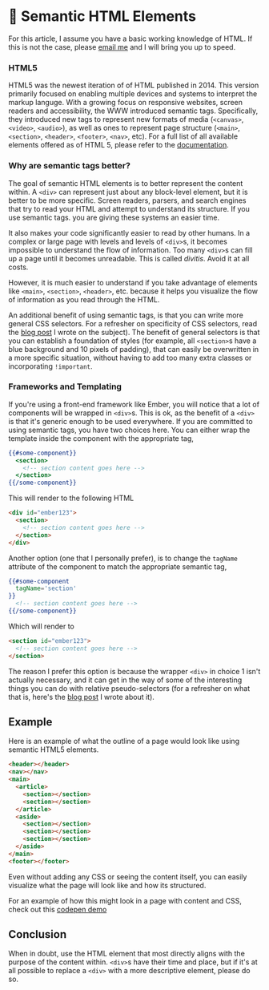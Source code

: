# :name_badge: Semantic HTML Elements

For this article, I assume you have a basic working knowledge of HTML. If this is not the case, please [email me](mailto:maddie.horowitz@addepar.com) and I will bring you up to speed.

### HTML5

HTML5 was the newest iteration of of HTML published in 2014. This version primarily focused on enabling multiple devices and systems to interpret the markup languge. With a growing focus on responsive websites, screen readers and accessibility, the WWW introduced semantic tags. Specifically, they introduced new tags to represent new formats of media (`<canvas>`, `<video>`, `<audio>`), as well as ones to represent page structure (`<main>`, `<section>`, `<header>`, `<footer>`, `<nav>`, etc). For a full list of all available elements offered as of HTML 5, please refer to the [documentation](https://developer.mozilla.org/en-US/docs/Web/HTML/Element).

### Why are semantic tags better?

The goal of semantic HTML elements is to better represent the content within. A `<div>` can represent just about any block-level element, but it is better to be more specific. Screen readers, parsers, and search engines that try to read your HTML and attempt to understand its structure. If you use semantic tags. you are giving these systems an easier time.

It also makes your code significantly easier to read by other humans. In a complex or large page with levels and levels of `<div>`s, it becomes impossible to understand the flow of information. Too many `<div>`s can fill up a page until it becomes unreadable. This is called _divitis_. Avoid it at all costs.

However, it is much easier to understand if you take advantage of elements like `<main>`, `<section>`, `<header>`, etc. because it helps you visualize the flow of information as you read through the HTML.

An additional benefit of using semantic tags, is that you can write more general CSS selectors. For a refresher on specificity of CSS selectors, read the [blog post](2016-08-02-why-you-should-never-use-important.md) I wrote on the subject). The benefit of general selectors is that you can establish a foundation of styles (for example, all `<section>`s have a blue background and 10 pixels of padding), that can easily be overwritten in a more specific situation, without having to add too many extra classes or incorporating `!important`.

### Frameworks and Templating

If you're using a front-end framework like Ember, you will notice that a lot of components will be wrapped in `<div>`s. This is ok, as the benefit of a `<div>` is that it's generic enough to be used everywhere. If you are committed to using semantic tags, you have two choices here. You can either wrap the template inside the component with the appropriate tag,

```handlebars
{{#some-component}}
  <section>
    <!-- section content goes here -->
  </section>
{{/some-component}}
```

This will render to the following HTML

```html
<div id="ember123">
  <section>
    <!-- section content goes here -->
  </section>
</div>
```

Another option (one that I personally prefer), is to change the `tagName` attribute of the component to match the appropriate semantic tag,

```handlebars
{{#some-component
  tagName='section'
}}
  <!-- section content goes here -->
{{/some-component}}
```

Which will render to

```html
<section id="ember123">
  <!-- section content goes here -->
</section>
```

The reason I prefer this option is because the wrapper `<div>` in choice 1 isn't actually necessary, and it can get in the way of some of the interesting things you can do with relative pseudo-selectors (for a refresher on what that is, here's the [blog post](2016-05-23-selectors-part-2-pseudo-classes.md) I wrote about it).

## Example

Here is an example of what the outline of a page would look like using semantic HTML5 elements.

```html
<header></header>
<nav></nav>
<main>
  <article>
    <section></section>
    <section></section>
  </article>
  <aside>
    <section></section>
    <section></section>
    <section></section>
  </aside>
</main>
<footer></footer>
```

Even without adding any CSS or seeing the content itself, you can easily visualize what the page will look like and how its structured.

For an example of how this might look in a page with content and CSS, check out this [codepen demo](http://codepen.io/raemadeline/pen/bwdgvJ)

## Conclusion

When in doubt, use the HTML element that most directly aligns with the purpose of the content within. `<div>`s have their time and place, but if it's at all possible to replace a `<div>` with a more descriptive element, please do so. 
